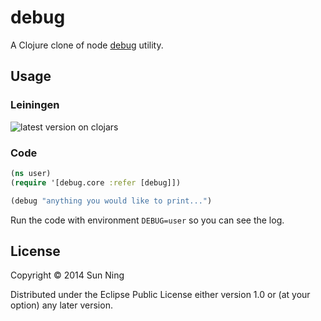 # debug

A Clojure clone of node [debug](https://github.com/visionmedia/debug) utility.

## Usage

### Leiningen

![latest version on clojars](https://clojars.org/info.sunng/debug/latest-version.svg)

### Code

```clojure
(ns user)
(require '[debug.core :refer [debug]])

(debug "anything you would like to print...")
```

Run the code with environment `DEBUG=user` so you can see the log.

## License

Copyright © 2014 Sun Ning

Distributed under the Eclipse Public License either version 1.0 or (at
your option) any later version.

